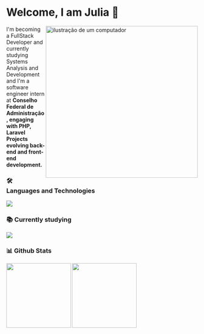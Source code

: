 #  Welcome, I am Julia 🚀

<img src="https://raw.githubusercontent.com/MicaelliMedeiros/micaellimedeiros/master/image/computer-illustration.png" alt="ilustração de um computador" min-width="400px" max-width="400px" width="400px" align="right">

<p align="left">I'm becoming a FullStack Developer and currently studying Systems Analysis and Development and I'm a software engineer intern at <strong>Conselho Federal de Administração, engaging with <strong>PHP, Laravel Projects evolving back-end and front-end development.</strong></p>


### 🛠️ Languages and Technologies
  
<a href="https://skillicons.dev">
  <img src="https://skillicons.dev/icons?i=js,bootstrap,php,laravel,git,mysql,mongodb" />
</a>


  
### 📚 Currently studying

<a href="https://skillicons.dev">
  <img src="https://skillicons.dev/icons?i=laravel,tailwind" />
</a>



### 📊 Github Stats

<div>
  <img loading="lazy" height="170em" src="https://github-readme-stats.vercel.app/api?username=juli32bit&show_icons=true&theme=tokyonight&rank_icon=github&hide=issues">
  <img loading="lazy" height="170em" src="https://github-readme-stats.vercel.app/api/top-langs/?username=juli32bit&theme=tokyonight&hide_progress=true&show_icons=true">
</div>
